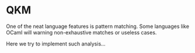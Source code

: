 # QKM

One of the neat language features is pattern matching.
Some languages like OCaml will warning non-exhaustive matches or useless cases.

Here we try to implement such analysis...
